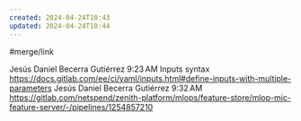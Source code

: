 ```yaml
---
created: 2024-04-24T10:43
updated: 2024-04-24T10:44
---
```

#merge/link

Jesús Daniel Becerra Gutiérrez
9:23 AM
Inputs syntax
https://docs.gitlab.com/ee/ci/yaml/inputs.html#define-inputs-with-multiple-parameters
Jesús Daniel Becerra Gutiérrez
9:32 AM
https://gitlab.com/netspend/zenith-platform/mlops/feature-store/mlop-mic-feature-server/-/pipelines/1254857210